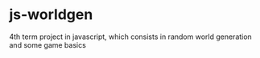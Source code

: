 # js-worldgen
4th term project in javascript, which consists in random world generation and some game basics
